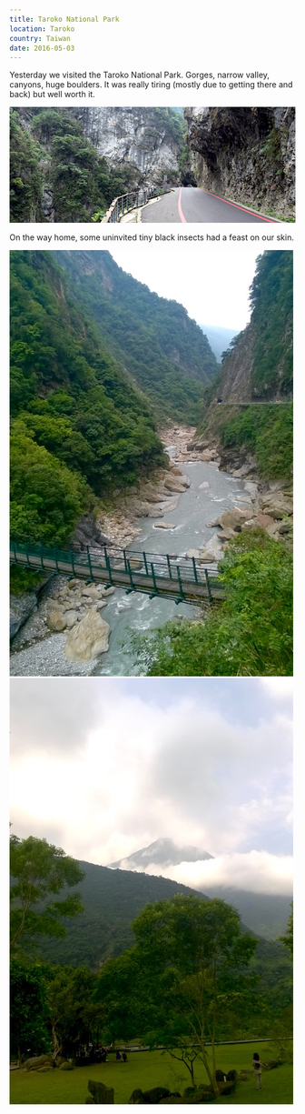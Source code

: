 ```yaml
---
title: Taroko National Park
location: Taroko
country: Taiwan
date: 2016-05-03
---
```


Yesterday we visited the Taroko National Park. Gorges, narrow valley, canyons, huge boulders. It was really tiring (mostly due to getting there and back) but well worth it.

![](../../img/taroko.jpg)

On the way home, some uninvited tiny black insects had a feast on our skin.

![](../../img/0503-4.jpg)
![](../../img/0503-3.jpg)

